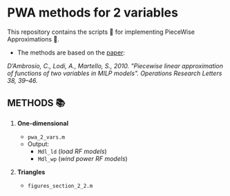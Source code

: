 # PWA methods for 2 variables # 
 This repository contains the scripts :scroll: for implementing PieceWise Approximations :triangular_ruler:.
 
 * The  methods are based on the [paper](https://doi.org/10.1016/j.orl.2009.09.005/ "Named link title"):

_D’Ambrosio, C., Lodi, A., Martello, S., 2010. "Piecewise linear approximation of functions of two variables in MILP models". Operations Research Letters 38, 39–46._ 

 
 ## METHODS :books: ## 
 
  1. __One-dimensional__
       * `pwa_2_vars.m` &nbsp;
       * Output: 
         - `Mdl_ld` (_load RF models_)
         - `Mdl_wp` (_wind power RF models_)

  2. __Triangles__  
       * `figures_section_2_2.m` 
